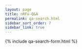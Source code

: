 ```yaml
---
layout: page
title: nRFx-Q&A
permalink: qa-search.html
sidebar_sort_order: 7
sidebar_link: true
---
```


<div class="content">
  {% include qa-search-form.html %}
</div>